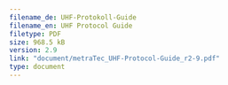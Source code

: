 ```yaml
---
filename_de: UHF-Protokoll-Guide
filename_en: UHF Protocol Guide
filetype: PDF
size: 968.5 kB
version: 2.9
link: "document/metraTec_UHF-Protocol-Guide_r2-9.pdf"
type: document
---
```

